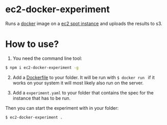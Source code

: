 # ec2-docker-experiment

Runs a [docker](http://docker.io/) image on a [ec2 spot instance](https://aws.amazon.com/ec2/purchasing-options/spot-instances/) and uploads the results to s3.

# How to use?

1. You need the command line tool:

```bash
$ npm i ec2-docker-experiment -g
```

2. Add a [Dockerfile](https://docs.docker.com/reference/builder/) to your folder. It will be run with ```$ docker run ``` if it works on your system it will most likely also run on the server.

3. Add a ```experiment.yaml``` to your folder that contains the spec for the instance that has to be run.

Then you can start the experiment with in your folder:

```bash
$ ec2-docker-experiment .
```
